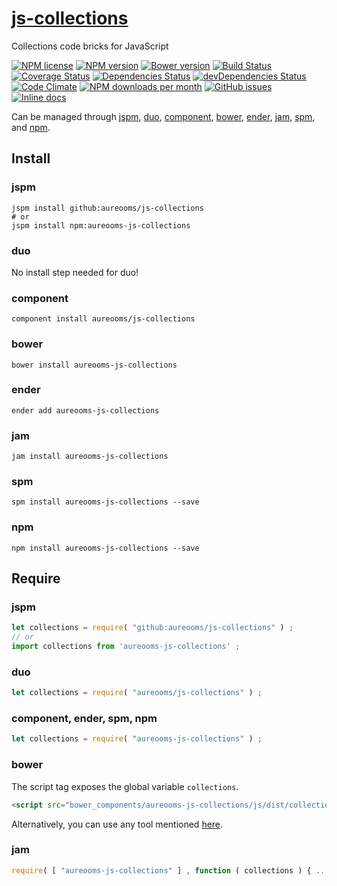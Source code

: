 [js-collections](http://aureooms.github.io/js-collections)
==

Collections code bricks for JavaScript

[![NPM license](http://img.shields.io/npm/l/aureooms-js-collections.svg?style=flat)](https://raw.githubusercontent.com/aureooms/js-collections/master/LICENSE)
[![NPM version](http://img.shields.io/npm/v/aureooms-js-collections.svg?style=flat)](https://www.npmjs.org/package/aureooms-js-collections)
[![Bower version](http://img.shields.io/bower/v/aureooms-js-collections.svg?style=flat)](http://bower.io/search/?q=aureooms-js-collections)
[![Build Status](http://img.shields.io/travis/aureooms/js-collections.svg?style=flat)](https://travis-ci.org/aureooms/js-collections)
[![Coverage Status](http://img.shields.io/coveralls/aureooms/js-collections.svg?style=flat)](https://coveralls.io/r/aureooms/js-collections)
[![Dependencies Status](http://img.shields.io/david/aureooms/js-collections.svg?style=flat)](https://david-dm.org/aureooms/js-collections#info=dependencies)
[![devDependencies Status](http://img.shields.io/david/dev/aureooms/js-collections.svg?style=flat)](https://david-dm.org/aureooms/js-collections#info=devDependencies)
[![Code Climate](http://img.shields.io/codeclimate/github/aureooms/js-collections.svg?style=flat)](https://codeclimate.com/github/aureooms/js-collections)
[![NPM downloads per month](http://img.shields.io/npm/dm/aureooms-js-collections.svg?style=flat)](https://www.npmjs.org/package/aureooms-js-collections)
[![GitHub issues](http://img.shields.io/github/issues/aureooms/js-collections.svg?style=flat)](https://github.com/aureooms/js-collections/issues)
[![Inline docs](http://inch-ci.org/github/aureooms/js-collections.svg?branch=master&style=shields)](http://inch-ci.org/github/aureooms/js-collections)

Can be managed through [jspm](https://github.com/jspm/jspm-cli),
[duo](https://github.com/duojs/duo),
[component](https://github.com/componentjs/component),
[bower](https://github.com/bower/bower),
[ender](https://github.com/ender-js/Ender),
[jam](https://github.com/caolan/jam),
[spm](https://github.com/spmjs/spm),
and [npm](https://github.com/npm/npm).

## Install

### jspm
```terminal
jspm install github:aureooms/js-collections
# or
jspm install npm:aureooms-js-collections
```
### duo
No install step needed for duo!

### component
```terminal
component install aureooms/js-collections
```

### bower
```terminal
bower install aureooms-js-collections
```

### ender
```terminal
ender add aureooms-js-collections
```

### jam
```terminal
jam install aureooms-js-collections
```

### spm
```terminal
spm install aureooms-js-collections --save
```

### npm
```terminal
npm install aureooms-js-collections --save
```

## Require
### jspm
```js
let collections = require( "github:aureooms/js-collections" ) ;
// or
import collections from 'aureooms-js-collections' ;
```
### duo
```js
let collections = require( "aureooms/js-collections" ) ;
```

### component, ender, spm, npm
```js
let collections = require( "aureooms-js-collections" ) ;
```

### bower
The script tag exposes the global variable `collections`.
```html
<script src="bower_components/aureooms-js-collections/js/dist/collections.min.js"></script>
```
Alternatively, you can use any tool mentioned [here](http://bower.io/docs/tools/).

### jam
```js
require( [ "aureooms-js-collections" ] , function ( collections ) { ... } ) ;
```